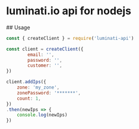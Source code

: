 # luminati.io api for nodejs


## Usage


```javascript
const { createClient } = require('luminati-api')

const client = createClient({
        email: '',
        password: '',
        customer: '',     
})

client.addIps({
    zone: 'my_zone', 
    zonePassword: '*******', 
    count: 1,
})
.then(newIps => {
    console.log(newIps)
})
```
